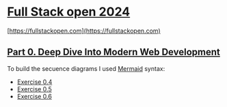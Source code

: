 # [Full Stack open 2024](/)

[https://fullstackopen.com](https://fullstackopen.com)

## [Part 0. Deep Dive Into Modern Web Development](https://fullstackopen.com/en/part0)

To build the secuence diagrams I used [Mermaid](https://mermaid.js.org/intro/) syntax:

- [Exercise 0.4](/part0/04.md)
- [Exercise 0.5](/part0/05.md)
- [Exercise 0.6](/part0/06.md)


